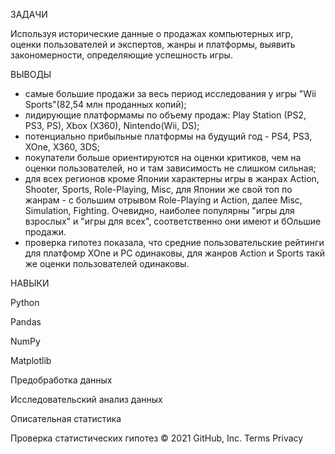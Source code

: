 ЗАДАЧИ

Используя исторические данные о продажах компьютерных игр, оценки пользователей и экспертов, жанры и платформы, выявить закономерности, 
определяющие успешность игры.

ВЫВОДЫ

- самые большие продажи за весь период исследования у игры "Wii Sports"(82,54 млн проданных копий);
- лидирующие платформамы по объему продаж: Play Station (PS2, PS3, PS), Xbox (X360), Nintendo(Wii, DS);
- потенциально прибыльные платформы на будущий год - PS4, PS3, XOne, X360, 3DS;
- покупатели больше ориентируются на оценки критиков, чем на оценки пользователей, но и там зависимость не слишком сильная;
- для всех регионов кроме Японии характерны игры в жанрах Action, Shooter, Sports, Role-Playing, Misc, 
для Японии же свой топ по жанрам - с большим отрывом Role-Playing и Action, далее Misc, Simulation, Fighting. 
Очевидно, наиболее популярны "игры для взрослых" и "игры для всех", соответственно они имеют и бОльшие продажи.
- проверка гипотез показала, что средние пользовательские рейтинги для платфомр XOne и PC одинаковы, 
для жанров Action и Sports такй же оценки пользователей одинаковы.

НАВЫКИ

Python

Pandas

NumPy

Matplotlib

Предобработка данных

Исследовательский анализ данных

Описательная статистика

Проверка статистических гипотез
© 2021 GitHub, Inc.
Terms
Privacy
